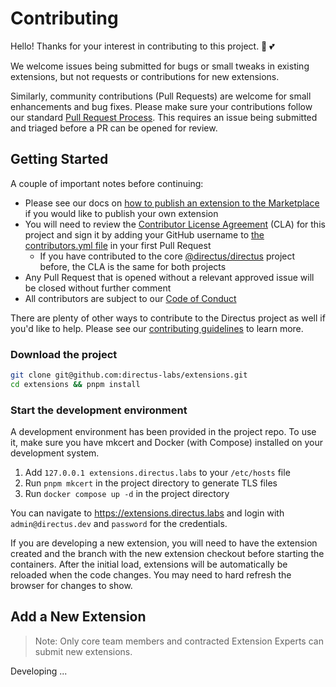 # Contributing

Hello! Thanks for your interest in contributing to this project. 🐰 💕

We welcome issues being submitted for bugs or small tweaks in existing extensions, but not requests or contributions for new extensions.

Similarly, community contributions (Pull Requests) are welcome for small enhancements and bug fixes. Please make sure your contributions follow our standard [Pull Request Process](https://docs.directus.io/contributing/pull-request-process). This requires an issue being submitted and triaged before a PR can be opened for review.

## Getting Started

A couple of important notes before continuing:

* Please see our docs on [how to publish an extension to the Marketplace](//docs.directus.io/extensions/marketplace/publishing.html) if you would like to publish your own extension
* You will need to review the [Contributor License Agreement](https://github.com/directus-labs/extensions/blob/main/cla.md) (CLA) for this project and sign it by adding your GitHub username to [the contributors.yml file](https://github.com/directus-labs/extensions/blob/main/contributors.yml) in your first Pull Request
  * If you have contributed to the core [@directus/directus](https://github.com/directus/directus) project before, the CLA is the same for both projects
* Any Pull Request that is opened without a relevant approved issue will be closed without further comment
* All contributors are subject to our [Code of Conduct](https://docs.directus.io/contributing/code-of-conduct.html)

There are plenty of other ways to contribute to the Directus project as well if you'd like to help. Please see our [contributing guidelines](https://docs.directus.io/contributing/introduction) to learn more.

### Download the project

```sh
git clone git@github.com:directus-labs/extensions.git
cd extensions && pnpm install
```

### Start the development environment

A development environment has been provided in the project repo. To use it, make sure you have mkcert and Docker (with Compose) installed on your development system.

1. Add `127.0.0.1 extensions.directus.labs` to your `/etc/hosts` file
2. Run `pnpm mkcert` in the project directory to generate TLS files
3. Run `docker compose up -d` in the project directory

You can navigate to <https://extensions.directus.labs> and login with `admin@directus.dev` and `password` for the credentials.

If you are developing a new extension, you will need to have the extension created and the branch with the new extension checkout before starting the containers. After the initial load, extensions will be automatically be reloaded when the code changes. You may need to hard refresh the browser for changes to show.

## Add a New Extension

> Note: Only core team members and contracted Extension Experts can submit new extensions.

Developing ...
